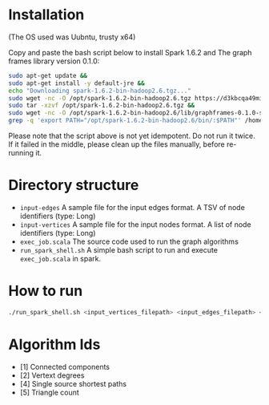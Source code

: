 Installation
============
(The OS used was Uubntu, trusty x64)

Copy and paste the bash script below to install Spark 1.6.2 and The graph frames library version 0.1.0:
```bash
sudo apt-get update &&
sudo apt-get install -y default-jre &&
echo "Downloading spark-1.6.2-bin-hadoop2.6.tgz..."
sudo wget -nc -O /opt/spark-1.6.2-bin-hadoop2.6.tgz https://d3kbcqa49mib13.cloudfront.net/spark-1.6.2-bin-hadoop2.6.tgz &&
sudo tar -xzvf /opt/spark-1.6.2-bin-hadoop2.6.tgz &&
sudo wget -nc -O /opt/spark-1.6.2-bin-hadoop2.6/lib/graphframes-0.1.0-spark1.6.jar http://dl.bintray.com/spark-packages/maven/graphframes/graphframes/0.1.0-spark1.6/graphframes-0.1.0-spark1.6.jar &&
grep -q 'export PATH="/opt/spark-1.6.2-bin-hadoop2.6/bin/:$PATH"' /home/vagrant/.bashrc || echo 'export PATH="/opt/spark-1.6.2-bin-hadoop2.6/bin/:$PATH"' >> /home/vagrant/.bashrc
```
Please note that the script above is not yet idempotent. Do not run it twice. If it failed in the middle, please clean up the files manually, before re-running it.

Directory structure
===================
* `input-edges` A sample file for the input edges format. A TSV of node identifiers (type: Long)
* `input-vertices` A sample file for the input nodes format. A list of node identifiers (type: Long)
* `exec_job.scala` The source code used to run the graph algorithms
* `run_spark_shell.sh` A simple bash script to run and execute `exec_job.scala` in spark.

How to run
==========
```bash
./run_spark_shell.sh <input_vertices_filepath> <input_edges_filepath> <output_filepath> <algorithm_id> <src_vertex_id_shortest_paths> <num_worker_threads>
```

Algorithm Ids
=============
* [1] Connected components
* [2] Vertext degrees
* [4] Single source shortest paths
* [5] Triangle count

